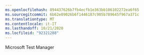 ```yaml
---
ms.openlocfilehash: 894437626b7fb4ecfb1e363bb106102272ea6f65
ms.sourcegitcommit: 6b62e09026b6f1446187c905b789645f967a371c
ms.translationtype: MT
ms.contentlocale: it-IT
ms.lasthandoff: 10/21/2020
ms.locfileid: "92321288"
---
```

Microsoft Test Manager